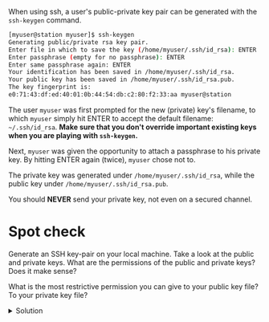 When using ssh, a user's public-private key pair can be generated with the `ssh-keygen` command.
```bash
[myuser@station myuser]$ ssh-keygen
Generating public/private rsa key pair.
Enter file in which to save the key (/home/myuser/.ssh/id_rsa): ENTER
Enter passphrase (empty for no passphrase): ENTER
Enter same passphrase again: ENTER
Your identification has been saved in /home/myuser/.ssh/id_rsa.
Your public key has been saved in /home/myuser/.ssh/id_rsa.pub.
The key fingerprint is:
e0:71:43:df:ed:40:01:0b:44:54:db:c2:80:f2:33:aa myuser@station
```
The user `myuser` was first prompted for the new (private) key's filename, to which `myuser` simply hit ENTER to accept the default filename: `~/.ssh/id_rsa`. **Make sure that you don't override important existing keys when you are playing with `ssh-keygen`.**

Next, `myuser` was given the opportunity to attach a passphrase to his private key. By hitting ENTER again (twice), `myuser` chose not to.

The private key was generated under `/home/myuser/.ssh/id_rsa`, while the public key under `/home/myuser/.ssh/id_rsa.pub`.

You should **NEVER** send your private key, not even on a secured channel.

# Spot check

Generate an SSH key-pair on your local machine. Take a look at the public and private keys. What are the permissions of the public and private keys? Does it make sense? 

What is the most restrictive permission you can give to your public key file? To your private key file?
<details>
  <summary>
    Solution
  </summary>

Generating keys using ssh-keygen was explained step-by-step in the above section.

The permissions of the public and private keys are typically set to 600 (read and write permissions for the owner only) by default. This makes sense because the private key should be kept confidential and not shared with anyone else, while the public key can be freely distributed to remote servers.

The most restrictive permission that can be given to the private key file is read-only permission for the owner, which is represented by the permission code 400. This permission allows the owner to read the contents of the file but not modify it or execute it.

</details>
